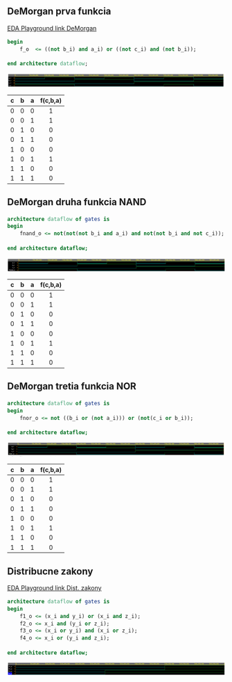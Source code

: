 
## DeMorgan prva funkcia

[EDA Playground link DeMorgan](https://www.edaplayground.com/x/8LrZ)

```vhdl
begin
    f_o  <= ((not b_i) and a_i) or ((not c_i) and (not b_i));
    
end architecture dataflow;
```
![Simulacia DeMorgan prvej funkcie](images/simFDmor.png)


| **c** | **b** |**a** | **f(c,b,a)** |
| :-: | :-: | :-: | :-: |
| 0 | 0 | 0 | 1 |
| 0 | 0 | 1 | 1 |
| 0 | 1 | 0 | 0 |
| 0 | 1 | 1 | 0 |
| 1 | 0 | 0 | 0 |
| 1 | 0 | 1 | 1 |
| 1 | 1 | 0 | 0 |
| 1 | 1 | 1 | 0 |

## DeMorgan druha funkcia NAND

```vhdl
architecture dataflow of gates is
begin
    fnand_o <= not(not(not b_i and a_i) and not(not b_i and not c_i));

end architecture dataflow;
```

![Simulacia DeMorgan NAND](images/simFDmorNAND.png)

| **c** | **b** |**a** | **f(c,b,a)** |
| :-: | :-: | :-: | :-: |
| 0 | 0 | 0 | 1 |
| 0 | 0 | 1 | 1 |
| 0 | 1 | 0 | 0 |
| 0 | 1 | 1 | 0 |
| 1 | 0 | 0 | 0 |
| 1 | 0 | 1 | 1 |
| 1 | 1 | 0 | 0 |
| 1 | 1 | 1 | 0 |

## DeMorgan tretia funkcia NOR 

```vhdl
architecture dataflow of gates is
begin
    fnor_o <= not ((b_i or (not a_i))) or (not(c_i or b_i));

end architecture dataflow;
```

![Simulacia DeMorgan NOR](images/simFDmorNOR.png)

| **c** | **b** |**a** | **f(c,b,a)** |
| :-: | :-: | :-: | :-: |
| 0 | 0 | 0 | 1 |
| 0 | 0 | 1 | 1 |
| 0 | 1 | 0 | 0 |
| 0 | 1 | 1 | 0 |
| 1 | 0 | 0 | 0 |
| 1 | 0 | 1 | 1 |
| 1 | 1 | 0 | 0 |
| 1 | 1 | 1 | 0 |

## Distribucne zakony

[EDA Playground link Dist. zakony](https://www.edaplayground.com/x/8rQJ)


```vhdl
architecture dataflow of gates is
begin
    f1_o <= (x_i and y_i) or (x_i and z_i);
	f2_o <= x_i and (y_i or z_i);
	f3_o <= (x_i or y_i) and (x_i or z_i);
	f4_o <= x_i or (y_i and z_i);

end architecture dataflow;
```

![Simulacia DeMorgan NAND](images/distzak.png)





